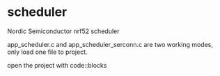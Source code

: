 # scheduler
Nordic Semiconductor nrf52 scheduler

app_scheduler.c and app_scheduler_serconn.c are two working modes, only load one file to project.

open the project with code::blocks
